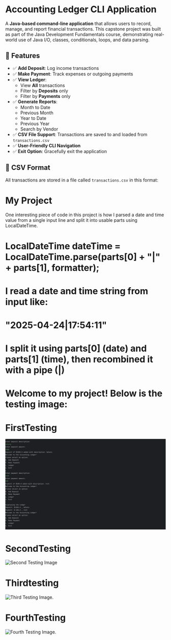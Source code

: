 # Accounting Ledger CLI Application

A **Java-based command-line application** that allows users to record, manage, and report financial transactions. This capstone project was built as part of the Java Development Fundamentals course, demonstrating real-world use of Java I/O, classes, conditionals, loops, and data parsing.

## 📁 Features

- ✅ **Add Deposit**: Log income transactions
- ✅ **Make Payment**: Track expenses or outgoing payments
- ✅ **View Ledger**:
  - View **All** transactions
  - Filter by **Deposits** only
  - Filter by **Payments** only
- ✅ **Generate Reports**:
  - Month to Date
  - Previous Month
  - Year to Date
  - Previous Year
  - Search by Vendor
- ✅ **CSV File Support**: Transactions are saved to and loaded from `transactions.csv`
- ✅ **User-Friendly CLI Navigation**
- ✅ **Exit Option**: Gracefully exit the application

## 📄 CSV Format

All transactions are stored in a file called `transactions.csv` in this format:

# My Project

One interesting piece of code in this project is how I parsed a date and time value from a single input line and split it 
into usable parts using LocalDateTime.

# LocalDateTime dateTime = LocalDateTime.parse(parts[0] + "|" + parts[1], formatter);

# I read a date and time string from input like:
# "2025-04-24|17:54:11"

# I split it using parts[0] (date) and parts[1] (time), then recombined it with a pipe (|)


# Welcome to my project! Below is the testing image:

# FirstTesting
![First Testing Image](https://github.com/Sujan135/accounting-ledger-app/blob/e494537a09077df3b504f7158856f9121b973d81/firstTesting.jpg)

# SecondTesting
![Second Testing Image](https://github.com/Sujan135/capstone-1/blob/013f00b664355608c304da5a21254f5e8aee03cc/mySecondTesting(Ledger).jpg)

# Thirdtesting
![Third Testing Image](https://github.com/Sujan135/capstone-1/blob/5a5f6e7b8c39d569b77724cfc4f1df0567f48336/thirdtesting(vendor).jpg).

# FourthTesting
![Fourth Testing Image](https://github.com/Sujan135/capstone-1/blob/be2a460fc432293420714ec375e29c1e49997c5b/fourthTesting(reports).jpg).
